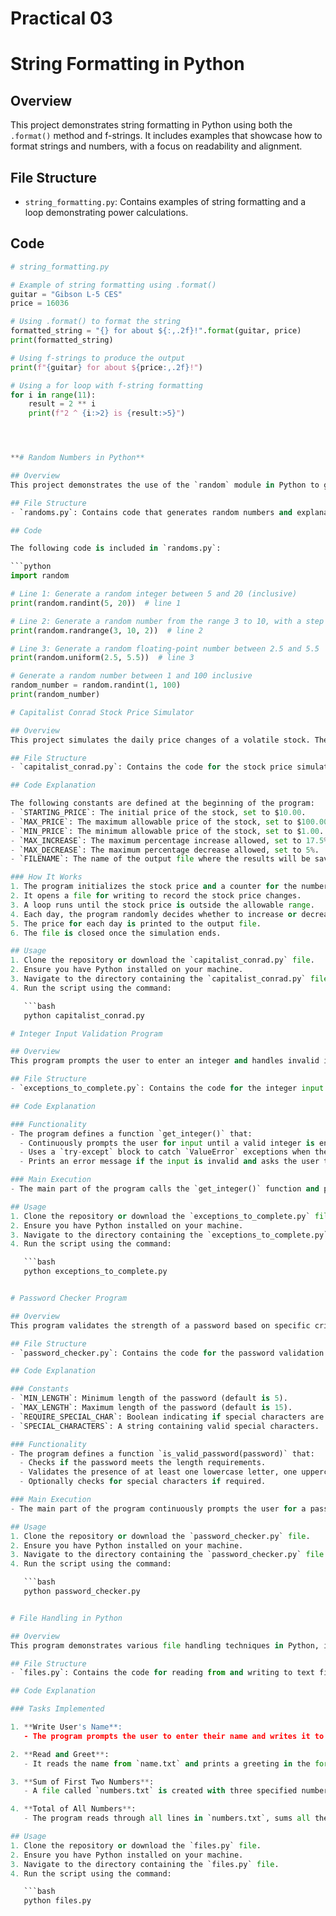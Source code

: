 # Practical 03
# String Formatting in Python

## Overview
This project demonstrates string formatting in Python using both the `.format()` method and f-strings. It includes examples that showcase how to format strings and numbers, with a focus on readability and alignment.

## File Structure
- `string_formatting.py`: Contains examples of string formatting and a loop demonstrating power calculations.

## Code

```python
# string_formatting.py

# Example of string formatting using .format()
guitar = "Gibson L-5 CES"
price = 16036

# Using .format() to format the string
formatted_string = "{} for about ${:,.2f}!".format(guitar, price)
print(formatted_string)

# Using f-strings to produce the output
print(f"{guitar} for about ${price:,.2f}!")

# Using a for loop with f-string formatting
for i in range(11):
    result = 2 ** i
    print(f"2 ^ {i:>2} is {result:>5}")




**# Random Numbers in Python**

## Overview
This project demonstrates the use of the `random` module in Python to generate random numbers. It includes examples of generating random integers, random floats, and explains the use of various functions from the `random` module.

## File Structure
- `randoms.py`: Contains code that generates random numbers and explanations of the output.

## Code

The following code is included in `randoms.py`:

```python
import random

# Line 1: Generate a random integer between 5 and 20 (inclusive)
print(random.randint(5, 20))  # line 1

# Line 2: Generate a random number from the range 3 to 10, with a step of 2
print(random.randrange(3, 10, 2))  # line 2

# Line 3: Generate a random floating-point number between 2.5 and 5.5
print(random.uniform(2.5, 5.5))  # line 3

# Generate a random number between 1 and 100 inclusive
random_number = random.randint(1, 100)
print(random_number)

# Capitalist Conrad Stock Price Simulator

## Overview
This project simulates the daily price changes of a volatile stock. The stock price starts at $10.00 and can either increase by up to 17.5% or decrease by up to 5% each day. The simulation continues until the stock price rises above $100.00 or falls below $1.00. The results are recorded in a text file.

## File Structure
- `capitalist_conrad.py`: Contains the code for the stock price simulator.

## Code Explanation

The following constants are defined at the beginning of the program:
- `STARTING_PRICE`: The initial price of the stock, set to $10.00.
- `MAX_PRICE`: The maximum allowable price of the stock, set to $100.00.
- `MIN_PRICE`: The minimum allowable price of the stock, set to $1.00.
- `MAX_INCREASE`: The maximum percentage increase allowed, set to 17.5%.
- `MAX_DECREASE`: The maximum percentage decrease allowed, set to 5%.
- `FILENAME`: The name of the output file where the results will be saved.

### How It Works
1. The program initializes the stock price and a counter for the number of days.
2. It opens a file for writing to record the stock price changes.
3. A loop runs until the stock price is outside the allowable range.
4. Each day, the program randomly decides whether to increase or decrease the price and calculates the new price accordingly.
5. The price for each day is printed to the output file.
6. The file is closed once the simulation ends.

## Usage
1. Clone the repository or download the `capitalist_conrad.py` file.
2. Ensure you have Python installed on your machine.
3. Navigate to the directory containing the `capitalist_conrad.py` file.
4. Run the script using the command:

   ```bash
   python capitalist_conrad.py

# Integer Input Validation Program

## Overview
This program prompts the user to enter an integer and handles invalid inputs gracefully. If the user enters a non-integer value, the program will catch the exception and prompt the user to try again.

## File Structure
- `exceptions_to_complete.py`: Contains the code for the integer input validation program.

## Code Explanation

### Functionality
- The program defines a function `get_integer()` that:
  - Continuously prompts the user for input until a valid integer is entered.
  - Uses a `try-except` block to catch `ValueError` exceptions when the input cannot be converted to an integer.
  - Prints an error message if the input is invalid and asks the user to try again.

### Main Execution
- The main part of the program calls the `get_integer()` function and prints the valid integer entered by the user.

## Usage
1. Clone the repository or download the `exceptions_to_complete.py` file.
2. Ensure you have Python installed on your machine.
3. Navigate to the directory containing the `exceptions_to_complete.py` file.
4. Run the script using the command:

   ```bash
   python exceptions_to_complete.py


# Password Checker Program

## Overview
This program validates the strength of a password based on specific criteria. It checks whether the password contains at least one digit, one lowercase letter, one uppercase letter, and optionally, one special character. The user is prompted to enter a password until a valid one is provided.

## File Structure
- `password_checker.py`: Contains the code for the password validation program.

## Code Explanation

### Constants
- `MIN_LENGTH`: Minimum length of the password (default is 5).
- `MAX_LENGTH`: Maximum length of the password (default is 15).
- `REQUIRE_SPECIAL_CHAR`: Boolean indicating if special characters are required (default is `False`).
- `SPECIAL_CHARACTERS`: A string containing valid special characters.

### Functionality
- The program defines a function `is_valid_password(password)` that:
  - Checks if the password meets the length requirements.
  - Validates the presence of at least one lowercase letter, one uppercase letter, and one digit.
  - Optionally checks for special characters if required.

### Main Execution
- The main part of the program continuously prompts the user for a password until a valid one is entered, providing feedback on the validity of the entered password.

## Usage
1. Clone the repository or download the `password_checker.py` file.
2. Ensure you have Python installed on your machine.
3. Navigate to the directory containing the `password_checker.py` file.
4. Run the script using the command:

   ```bash
   python password_checker.py


# File Handling in Python

## Overview
This program demonstrates various file handling techniques in Python, including writing to files and reading from them using different methods. It covers the use of `open()`, `read()`, `readline()`, `readlines()`, and iterating over a file.

## File Structure
- `files.py`: Contains the code for reading from and writing to text files.

## Code Explanation

### Tasks Implemented

1. **Write User's Name**:
   - The program prompts the user to enter their name and writes it to a file named `name.txt`.

2. **Read and Greet**:
   - It reads the name from `name.txt` and prints a greeting in the format `Hi [Name]!`.

3. **Sum of First Two Numbers**:
   - A file called `numbers.txt` is created with three specified numbers. The program reads the first two numbers, adds them together, and prints the result.

4. **Total of All Numbers**:
   - The program reads through all lines in `numbers.txt`, sums all the numbers, and prints the total.

## Usage
1. Clone the repository or download the `files.py` file.
2. Ensure you have Python installed on your machine.
3. Navigate to the directory containing the `files.py` file.
4. Run the script using the command:

   ```bash
   python files.py
